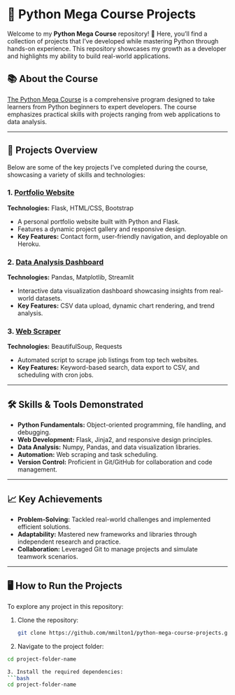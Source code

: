 # 🌟 Python Mega Course Projects

Welcome to my **Python Mega Course** repository! 🎉 Here, you’ll find a collection of projects that I’ve developed while mastering Python through hands-on experience. This repository showcases my growth as a developer and highlights my ability to build real-world applications.

## 📚 About the Course

[The Python Mega Course](https://www.udemy.com/course/the-python-mega-course/) is a comprehensive program designed to take learners from Python beginners to expert developers. The course emphasizes practical skills with projects ranging from web applications to data analysis.

---

## 🚀 Projects Overview

Below are some of the key projects I’ve completed during the course, showcasing a variety of skills and technologies:

### 1. **[Portfolio Website](link-to-project-folder)**
   **Technologies:** Flask, HTML/CSS, Bootstrap  
   - A personal portfolio website built with Python and Flask.  
   - Features a dynamic project gallery and responsive design.  
   - **Key Features:** Contact form, user-friendly navigation, and deployable on Heroku.

### 2. **[Data Analysis Dashboard](link-to-project-folder)**
   **Technologies:** Pandas, Matplotlib, Streamlit  
   - Interactive data visualization dashboard showcasing insights from real-world datasets.  
   - **Key Features:** CSV data upload, dynamic chart rendering, and trend analysis.

### 3. **[Web Scraper](link-to-project-folder)**
   **Technologies:** BeautifulSoup, Requests  
   - Automated script to scrape job listings from top tech websites.  
   - **Key Features:** Keyword-based search, data export to CSV, and scheduling with cron jobs.

---

## 🛠️ Skills & Tools Demonstrated

- **Python Fundamentals:** Object-oriented programming, file handling, and debugging.
- **Web Development:** Flask, Jinja2, and responsive design principles.
- **Data Analysis:** Numpy, Pandas, and data visualization libraries.
- **Automation:** Web scraping and task scheduling.
- **Version Control:** Proficient in Git/GitHub for collaboration and code management.

---

## 📈 Key Achievements

- **Problem-Solving:** Tackled real-world challenges and implemented efficient solutions.  
- **Adaptability:** Mastered new frameworks and libraries through independent research and practice.  
- **Collaboration:** Leveraged Git to manage projects and simulate teamwork scenarios.

---

## 🖥️ How to Run the Projects

To explore any project in this repository:

1. Clone the repository:
   ```bash
   git clone https://github.com/mmilton1/python-mega-course-projects.git
2. Navigate to the project folder:
  ```bash
  cd project-folder-name

3. Install the required dependencies:
  ```bash
  cd project-folder-name

